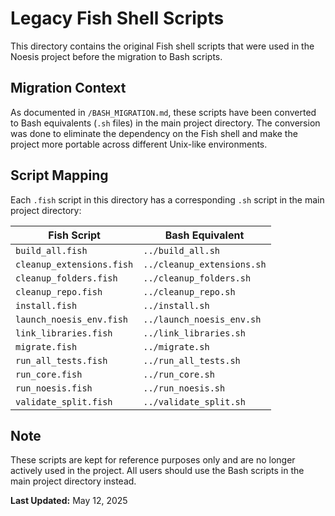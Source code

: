 # Legacy Fish Shell Scripts

This directory contains the original Fish shell scripts that were used in the Noesis project before the migration to Bash scripts.

## Migration Context

As documented in `/BASH_MIGRATION.md`, these scripts have been converted to Bash equivalents (`.sh` files) in the main project directory. The conversion was done to eliminate the dependency on the Fish shell and make the project more portable across different Unix-like environments.

## Script Mapping

Each `.fish` script in this directory has a corresponding `.sh` script in the main project directory:

| Fish Script | Bash Equivalent |
|-------------|----------------|
| `build_all.fish` | `../build_all.sh` |
| `cleanup_extensions.fish` | `../cleanup_extensions.sh` |
| `cleanup_folders.fish` | `../cleanup_folders.sh` |
| `cleanup_repo.fish` | `../cleanup_repo.sh` |
| `install.fish` | `../install.sh` |
| `launch_noesis_env.fish` | `../launch_noesis_env.sh` |
| `link_libraries.fish` | `../link_libraries.sh` |
| `migrate.fish` | `../migrate.sh` |
| `run_all_tests.fish` | `../run_all_tests.sh` |
| `run_core.fish` | `../run_core.sh` |
| `run_noesis.fish` | `../run_noesis.sh` |
| `validate_split.fish` | `../validate_split.sh` |

## Note

These scripts are kept for reference purposes only and are no longer actively used in the project. All users should use the Bash scripts in the main project directory instead.

**Last Updated:** May 12, 2025
